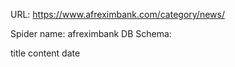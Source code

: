 URL: https://www.afreximbank.com/category/news/

Spider name: afreximbank
DB Schema:

title
content
date